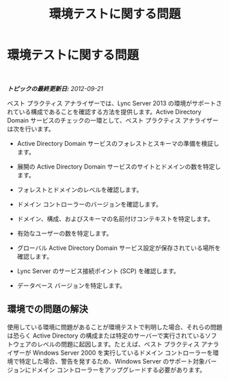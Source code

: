 ﻿---
title: 環境テストに関する問題
TOCTitle: 環境テストに関する問題
ms:assetid: ff1fe0d3-35b2-41ef-87e7-6a61e9e1d2ca
ms:mtpsurl: https://technet.microsoft.com/ja-jp/library/JJ205421(v=OCS.15)
ms:contentKeyID: 48274169
ms.date: 05/19/2016
mtps_version: v=OCS.15
ms.translationtype: HT
---

# 環境テストに関する問題

 

_**トピックの最終更新日:** 2012-09-21_

ベスト プラクティス アナライザーでは、Lync Server 2013 の環境がサポートされている構成であることを確認する方法を提供します。Active Directory Domain サービスのチェックの一環として、ベスト プラクティス アナライザーは次を行います。

  - Active Directory Domain サービスのフォレストとスキーマの準備を検証します。

  - 展開の Active Directory Domain サービスのサイトとドメインの数を特定します。

  - フォレストとドメインのレベルを確認します。

  - ドメイン コントローラーのバージョンを確認します。

  - ドメイン、構成、およびスキーマの名前付けコンテキストを特定します。

  - 有効なユーザーの数を特定します。

  - グローバル Active Directory Domain サービス設定が保存されている場所を確認します。

  - Lync Server のサービス接続ポイント (SCP) を確認します。

  - データベース バージョンを特定します。

## 環境での問題の解決

使用している環境に問題があることが環境テストで判明した場合、それらの問題は恐らく Active Directory の構成または特定のサーバーで実行されているソフトウェアのレベルの問題に起因します。たとえば、ベスト プラクティス アナライザーが Windows Server 2000 を実行しているドメイン コントローラーを環境で特定した場合、警告を発するため、Windows Server のサポート対象バージョンにドメイン コントローラーをアップグレードする必要があります。

